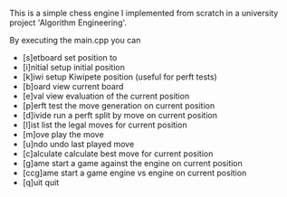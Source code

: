 This is a simple chess engine I implemented from scratch in a university project 'Algorithm Engineering'.

By executing the main.cpp you can 
- [s]etboard <fen> set position to <fen>
- [i]nitial setup initial position
- [k]iwi setup Kiwipete position (useful for perft tests)
- [b]oard view current board
- [e]val view evaluation of the current position
- [p]erft <depth> test the move generation on current position
- [d]ivide <depth> run a perft split by move on current position
- [l]ist list the legal moves for current position
- [m]ove play the move <move>
- [u]ndo undo last played move
- [c]alculate calculate best move for current position
- [g]ame start a game against the engine on current position
- [ccg]ame start a game engine vs engine on current position
- [q]uit quit
